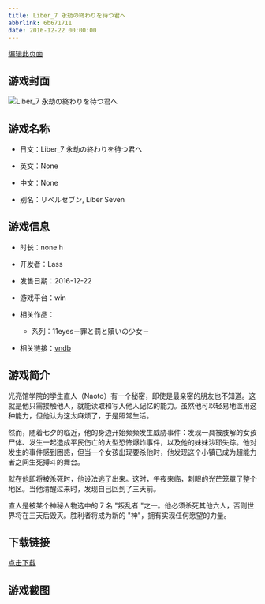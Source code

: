 ```yaml
---
title: Liber_7 永劫の終わりを待つ君へ
abbrlink: 6b671711
date: 2016-12-22 00:00:00
---
```

[编辑此页面](https://github.com/ACG-3/ADV3-source/blob/main/source/_posts/games/Liber_7%20%E6%B0%B8%E5%8A%AB%E3%81%AE%E7%B5%82%E3%82%8F%E3%82%8A%E3%82%92%E5%BE%85%E3%81%A4%E5%90%9B%E3%81%B8.md)

## 游戏封面

![Liber_7 永劫の終わりを待つ君へ](https%3A//pan.timero.xyz/onedrive/img_lib_001/Liber_7%20%E6%B0%B8%E5%8A%AB%E3%81%AE%E7%B5%82%E3%82%8F%E3%82%8A%E3%82%92%E5%BE%85%E3%81%A4%E5%90%9B%E3%81%B8_cover.avif)


## 游戏名称

- 日文：Liber_7 永劫の終わりを待つ君へ
- 英文：None
- 中文：None

- 别名：リベルセブン, Liber Seven


## 游戏信息

- 时长：none h
- 开发者：Lass
- 发售日期：2016-12-22
- 游戏平台：win
- 相关作品：
   - 系列：11eyes－罪と罰と贖いの少女－

- 相关链接：[vndb](https://vndb.org/v18759)


## 游戏简介

光亮馆学院的学生直人（Naoto）有一个秘密，即使是最亲密的朋友也不知道。这就是他只需接触他人，就能读取和写入他人记忆的能力。虽然他可以轻易地滥用这种能力，但他认为这太麻烦了，于是照常生活。

然而，随着七夕的临近，他的身边开始频频发生威胁事件：发现一具被肢解的女孩尸体、发生一起造成平民伤亡的大型恐怖爆炸事件，以及他的妹妹沙耶失踪。他对发生的事件感到困惑，但当一个女孩出现要杀他时，他发现这个小镇已成为超能力者之间生死搏斗的舞台。

就在他即将被杀死时，他设法逃了出来。这时，午夜来临，刺眼的光芒笼罩了整个地区。当他清醒过来时，发现自己回到了三天前。

直人是被某个神秘人物选中的 7 名 "叛乱者 "之一。他必须杀死其他六人，否则世界将在三天后毁灭。胜利者将成为新的 "神"，拥有实现任何愿望的力量。




## 下载链接

[点击下载](https://pan.timero.xyz/onedrive/adv_lib_001/Liber_7%20%E6%B0%B8%E5%8A%AB%E3%81%AE%E7%B5%82%E3%82%8F%E3%82%8A%E3%82%92%E5%BE%85%E3%81%A4%E5%90%9B%E3%81%B8)


## 游戏截图



